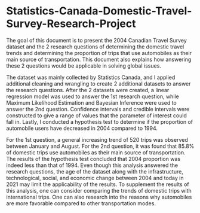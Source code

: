 # Statistics-Canada-Domestic-Travel-Survey-Research-Project

The goal of this document is to present the 2004 Canadian Travel Survey dataset and the 2 research questions of determining the domestic travel trends and determining the proportion of trips that use automobiles as their main source of transportation. This document also explains how answering these 2 questions would be applicable in solving global issues. 

The dataset was mainly collected by Statistics Canada, and I applied additional cleaning and wrangling to create 2 additional datasets to answer the research questions. After the 2 datasets were created, a linear regression model was used to answer the 1st research question, while Maximum Likelihood Estimation and Bayesian Inference were used to answer the 2nd question. Confidence intervals and credible intervals were constructed to give a range of values that the parameter of interest could fall in. Lastly, I conducted a hypothesis test to determine if the proportion of automobile users have decreased in 2004 compared to 1994. 

For the 1st question, a general increasing trend of 520 trips was observed between January and August. For the 2nd question, it was found that 85.8% of domestic trips use automobiles as their main source of transportation. The results of the hypothesis test concluded that 2004 proportion was indeed less than that of 1994. Even though this analysis answered the research questions, the age of the dataset along with the infrastructure, technological, social, and economic change between 2004 and today in 2021 may limit the applicability of the results. To supplement the results of this analysis, one can consider comparing the trends of domestic trips with international trips. One can also research into the reasons why automobiles are more favorable compared to other transportation modes.
